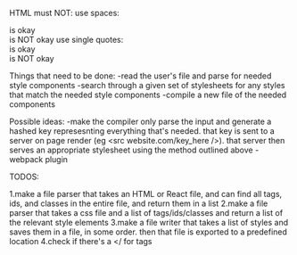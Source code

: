 HTML must NOT:
  use spaces:
    <div class="container"></div> is okay
    <div class = "container"></div> is NOT okay
  use single quotes:
    <div class="container"></div> is okay
    <div class='container'></div> is NOT okay

Things that need to be done:
  -read the user's file and parse for needed style components
  -search through a given set of stylesheets for any styles that match
   the needed style components
  -compile a new file of the needed components

Possible ideas:
  -make the compiler only parse the input and generate a hashed key
   represesnting everything that's needed. that key is sent to a server
   on page render (eg <src website.com/key_here />). that server then serves
   an appropriate stylesheet using the method outlined above
  -webpack plugin

TODOS:

1.make a file parser that takes an HTML or React file, and can find all tags,
  ids, and classes in the entire file, and return them in a list
2.make a file parser that takes a css file and a list of tags/ids/classes and
  return a list of the relevant style elements
3.make a file writer that takes a list of styles and saves them in a file, in
  some order. then that file is exported to a predefined location
4.check if there's a </ for tags
